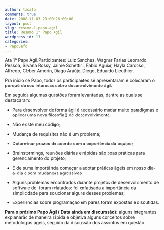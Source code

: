 ```yaml
---
author: tasafo
comments: true
date: 2008-11-03 23:00:26+00:00
layout: post
slug: resumo-1-papo-agil
title: Resumo 1° Papo Ágil
wordpress_id: 13
categories:
- PapoSafo
---
```


Ata 1ª Papo Ágil.Participantes: Luiz Sanches, Wagner Farias Leonardo Pessoa, Silvana Rossy, Jaime Schettini, Fabio Aguiar, Hayla Cardoso, Alfredo, Cleber Amorin, Diago Araújo, Diego, Eduardo Lieuthier.


Pra início de Papo, todos os participantes se apresentaram e colocaram o porquê de seu interesse sobre desenvolvimento ágil.


Em seguida algumas questões foram levantadas, dentre as quais se destacaram:





	
  * Para desenvolver de forma ágil é necessário mudar muito paradigmas e aplicar uma nova filosofia() de desenvolvimento;




	
  * Não existe meu código;

	
  * Mudança de requisitos não é um problema;

	
  * Determinar prazos de acordo com a experiência da equipe;




	
  * Brainstormings, reuniões diárias e rápidas são boas práticas para gerenciamento do projeto;




	
  * É de suma importância começar a adotar práticas ágeis em nosso dia-a-dia e sem mudanças agressivas;




	
  * Alguns problemas encontrados durante projetos de desenvolvimento de software de  foram relatados: foi enfatisada a importância da simplicidade para solucionar alguns desses problemas;

	
  * Experiências sobre programação em pares foram expostas e discutidas.


**Para o próximo Papo Ágil ( Data ainda em discurssão):** alguns integrantes explanarão de maneira rápida e objetiva alguns conceitos sobre metodologias ágeis, seguido da discussão dos assuntos em questão.
